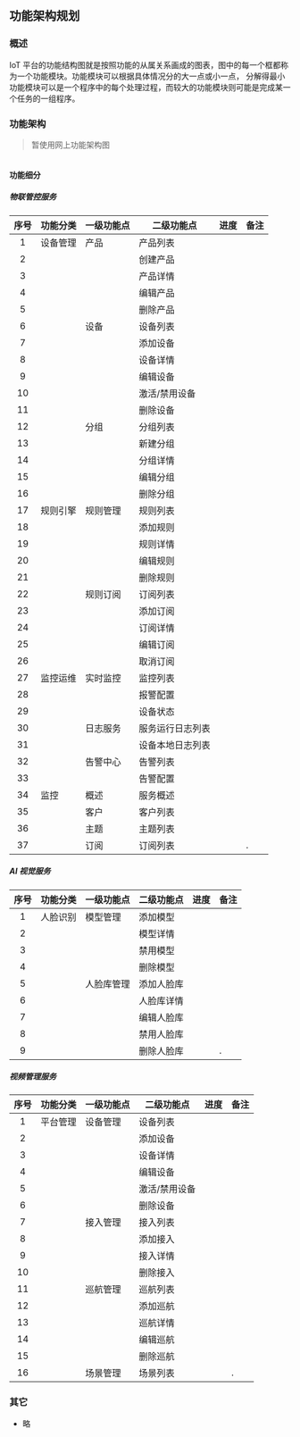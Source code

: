 ## 功能架构规划

### 概述

IoT 平台的功能结构图就是按照功能的从属关系画成的图表，图中的每一个框都称为一个功能模块。功能模块可以根据具体情况分的大一点或小一点，
分解得最小功能模块可以是一个程序中的每个处理过程，而较大的功能模块则可能是完成某一个任务的一组程序。

### 功能架构

> 暂使用网上功能架构图

<img :src="$withBase('/iot/03_iot_platform_02.png')">

#### 功能细分

##### 物联管控服务

| 序号 | 功能分类 | 一级功能点 | 二级功能点       | 进度 | 备注 |
| :--: | -------- | ---------- | ---------------- | ---- | ---- |
|  1   | 设备管理 | 产品       | 产品列表         |      |      |
|  2   |          |            | 创建产品         |      |      |
|  3   |          |            | 产品详情         |      |      |
|  4   |          |            | 编辑产品         |      |      |
|  5   |          |            | 删除产品         |      |      |
|  6   |          | 设备       | 设备列表         |      |      |
|  7   |          |            | 添加设备         |      |      |
|  8   |          |            | 设备详情         |      |      |
|  9   |          |            | 编辑设备         |      |      |
|  10  |          |            | 激活/禁用设备    |      |      |
|  11  |          |            | 删除设备         |      |      |
|  12  |          | 分组       | 分组列表         |      |      |
|  13  |          |            | 新建分组         |      |      |
|  14  |          |            | 分组详情         |      |      |
|  15  |          |            | 编辑分组         |      |      |
|  16  |          |            | 删除分组         |      |      |
|  17  | 规则引擎 | 规则管理   | 规则列表         |      |      |
|  18  |          |            | 添加规则         |      |      |
|  19  |          |            | 规则详情         |      |      |
|  20  |          |            | 编辑规则         |      |      |
|  21  |          |            | 删除规则         |      |      |
|  22  |          | 规则订阅   | 订阅列表         |      |      |
|  23  |          |            | 添加订阅         |      |      |
|  24  |          |            | 订阅详情         |      |      |
|  25  |          |            | 编辑订阅         |      |      |
|  26  |          |            | 取消订阅         |      |      |
|  27  | 监控运维 | 实时监控   | 监控列表         |      |      |
|  28  |          |            | 报警配置         |      |      |
|  29  |          |            | 设备状态         |      |      |
|  30  |          | 日志服务   | 服务运行日志列表 |      |      |
|  31  |          |            | 设备本地日志列表 |      |      |
|  32  |          | 告警中心   | 告警列表         |      |      |
|  33  |          |            | 告警配置         |      |      |
|  34  | 监控     | 概述       | 服务概述         |      |      |
|  35  |          | 客户       | 客户列表         |      |      |
|  36  |          | 主题       | 主题列表         |      |      |
|  37  |          | 订阅       | 订阅列表         |      | .    |

##### AI 视觉服务

| 序号 | 功能分类 | 一级功能点 | 二级功能点 | 进度 | 备注 |
| :--: | -------- | ---------- | ---------- | ---- | ---- |
|  1   | 人脸识别 | 模型管理   | 添加模型   |      |      |
|  2   |          |            | 模型详情   |      |      |
|  3   |          |            | 禁用模型   |      |      |
|  4   |          |            | 删除模型   |      |      |
|  5   |          | 人脸库管理 | 添加人脸库 |      |      |
|  6   |          |            | 人脸库详情 |      |      |
|  7   |          |            | 编辑人脸库 |      |      |
|  8   |          |            | 禁用人脸库 |      |      |
|  9   |          |            | 删除人脸库 |      | .    |

##### 视频管理服务

| 序号 | 功能分类 | 一级功能点 | 二级功能点    | 进度 | 备注 |
| :--: | -------- | ---------- | ------------- | ---- | ---- |
|  1   | 平台管理 | 设备管理   | 设备列表      |      |      |
|  2   |          |            | 添加设备      |      |      |
|  3   |          |            | 设备详情      |      |      |
|  4   |          |            | 编辑设备      |      |      |
|  5   |          |            | 激活/禁用设备 |      |      |
|  6   |          |            | 删除设备      |      |      |
|  7   |          | 接入管理   | 接入列表      |      |      |
|  8   |          |            | 添加接入      |      |      |
|  9   |          |            | 接入详情      |      |      |
|  10  |          |            | 删除接入      |      |      |
|  11  |          | 巡航管理   | 巡航列表      |      |      |
|  12  |          |            | 添加巡航      |      |      |
|  13  |          |            | 巡航详情      |      |      |
|  14  |          |            | 编辑巡航      |      |      |
|  15  |          |            | 删除巡航      |      |      |
|  16  |          | 场景管理   | 场景列表      |      | .    |

### 其它

- 略
